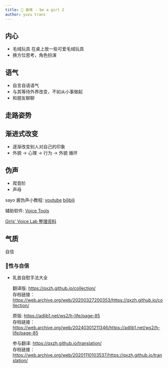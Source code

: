 ```yaml
---
title: 🧘 身体 - be a girl 2
author: yuzu trans
---
```


## 内心

- 毛绒玩具 在桌上放一些可爱毛绒玩具
- 换方位思考，角色扮演

## 语气

- 自言自语语气
- 与其等待外界改变，不如从小事做起
- 和朋友聊聊

## 走路姿势

## 渐进式改变

- 逐渐改变别人对自己的印象
- 外貌 -> 心理 -> 行为 -> 外貌 循环

## 伪声

- 爬音阶
- 声母

sayo 酱伪声小教程: [youtube](https://www.youtube.com/watch?v=irUiPEnFz-8) [bilibili](https://www.bilibili.com/video/BV1bT4y1G7VD/)

辅助软件: [Voice Tools](http://devextras.com/voicetools/)

[Girls' Voice Lab 整理资料](./girls-voice-lab.md)

## 气质

自信

### **🔞性与自信**

- 乳首自慰手法大全

  翻译版: https://qxzh.github.io/collection/
  <br>存档链接：https://web.archive.org/web/20200327200353/https://qxzh.github.io/collection/

  原版: https://adlib1.net/ws2/h-life/page-85
  <br>存档链接：https://web.archive.org/web/20240301211346/https://adlib1.net/ws2/h-life/page-85

  参与翻译: https://qxzh.github.io/translation/
   <br>存档链接：https://web.archive.org/web/20201110103537/https://qxzh.github.io/translation/

